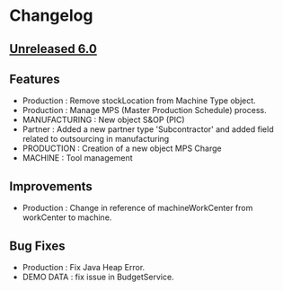 # Changelog
## [Unreleased 6.0]
## Features

- Production : Remove stockLocation from Machine Type object.
- Production : Manage MPS (Master Production Schedule) process.
- MANUFACTURING : New object S&OP (PIC)
- Partner : Added a new partner type 'Subcontractor' and added field related to outsourcing in manufacturing
- PRODUCTION : Creation of a new object MPS Charge
- MACHINE : Tool management


## Improvements
- Production : Change in reference of machineWorkCenter from workCenter to machine.

## Bug Fixes
- Production : Fix Java Heap Error.
- DEMO DATA : fix issue in BudgetService.


[Unreleased 6.0]: https://github.com/axelor/axelor-business-suite/compare/dev...wip
